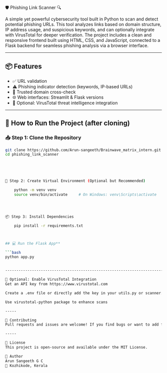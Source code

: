 🛡️ Phishing Link Scanner 🔍

A simple yet powerful cybersecurity tool built in Python to scan and detect potential phishing URLs. This tool analyzes links based on domain structure, IP address usage, and suspicious keywords, and can optionally integrate with VirusTotal for deeper verification. The project includes a clean and responsive frontend built using HTML, CSS, and JavaScript, connected to a Flask backend for seamless phishing analysis via a browser interface.


---

## 📦 Features

- ✅ URL validation
- ⚠️ Phishing indicator detection (keywords, IP-based URLs)
- 🔐 Trusted domain cross-check
- 🌐 Web interfaces: Streamlit & Flask versions
- 🔌 Optional: VirusTotal threat intelligence integration

---


## 🚀 How to Run the Project (after cloning)

### 📥 Step 1: Clone the Repository

```bash
git clone https://github.com/Arun-sangeeth/Brainwave_matrix_intern.git
cd phishing_link_scanner





🧪 Step 2: Create Virtual Environment (Optional but Recommended)

    python -m venv venv
    source venv/bin/activate     # On Windows: venv\Scripts\activate




📦 Step 3: Install Dependencies

    pip install -r requirements.txt



## 💻 Run the Flask App**

```bash
python app.py


-----------------------------------------------------------------------------------------

🧠 Optional: Enable VirusTotal Integration
Get an API key from https://www.virustotal.com

Create a .env file or directly add the key in your utils.py or scanner.py

Use virustotal-python package to enhance scans

-----

🤝 Contributing
Pull requests and issues are welcome! If you find bugs or want to add features, feel free to fork the repo and contribute.

-----

📜 License
This project is open-source and available under the MIT License.

🙌 Author
Arun Sangeeth G C
📍 Kozhikode, Kerala
